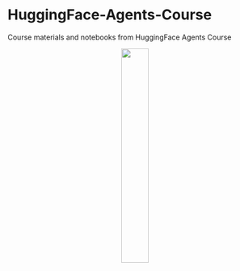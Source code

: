 # HuggingFace-Agents-Course
Course materials and notebooks from HuggingFace Agents Course 
<p align="center" width="100%" height="100%">
    <img width="33%" src="https://github.com/user-attachments/assets/4ab7319e-50fd-4716-94b1-8513b19b0563">
</p>
